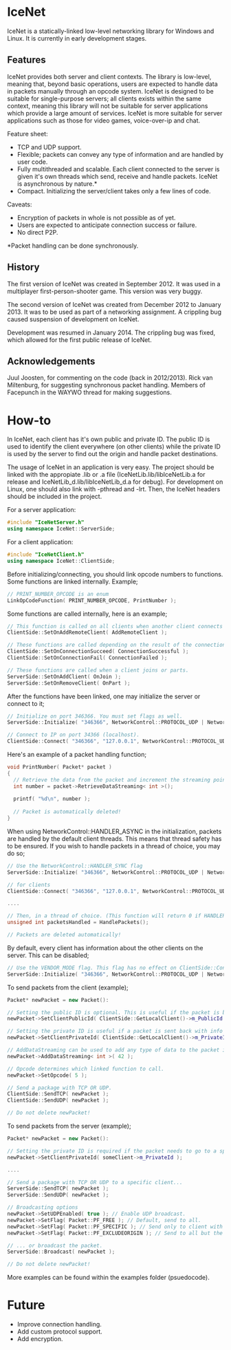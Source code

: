 IceNet
======

IceNet is a statically-linked low-level networking library for Windows and Linux. It is currently in early development stages.

Features
--------

IceNet provides both server and client contexts. The library is low-level, meaning that, beyond basic operations, users are expected to handle data in packets manually through an opcode system. IceNet is designed to be suitable for single-purpose servers; all clients exists within the same context, meaning this library will not be suitable for server applications which provide a large amount of services. IceNet is more suitable for server applications such as those for video games, voice-over-ip and chat.

Feature sheet:

- TCP and UDP support.
- Flexible; packets can convey any type of information and are handled by user code.
- Fully multithreaded and scalable. Each client connected to the server is given it's own threads which send, receive and handle packets. IceNet is asynchronous by nature.*
- Compact. Initializing the server/client takes only a few lines of code.

Caveats:

- Encryption of packets in whole is not possible as of yet.
- Users are expected to anticipate connection success or failure.
- No direct P2P.

*Packet handling can be done synchronously.

History
-------

The first version of IceNet was created in September 2012. It was used in a multiplayer first-person-shooter game. This version was very buggy.

The second version of IceNet was created from December 2012 to January 2013. It was to be used as part of a networking assignment. A crippling bug caused suspension of development on IceNet.

Development was resumed in January 2014. The crippling bug was fixed, which allowed for the first public release of IceNet.

Acknowledgements
----------------

Juul Joosten, for commenting on the code (back in 2012/2013).
Rick van Miltenburg, for suggesting synchronous packet handling.
Members of Facepunch in the WAYWO thread for making suggestions.

How-to
======

In IceNet, each client has it's own public and private ID. The public ID is used to identify the client everywhere (on other clients) while the private ID is used by the server to find out the origin and handle packet destinations.

The usage of IceNet in an application is very easy. The project should be linked with the appropiate .lib or .a file (IceNetLib.lib/libIceNetLib.a for release and IceNetLib_d.lib/libIceNetLib_d.a for debug). For development on Linux, one should also link with -pthread and -lrt. Then, the IceNet headers should be included in the project.

For a server application:
```cpp
#include "IceNetServer.h"
using namespace IceNet::ServerSide;
```
For a client application:
```cpp
#include "IceNetClient.h"
using namespace IceNet::ClientSide;
```

Before initializing/connecting, you should link opcode numbers to functions. Some functions are linked internally. Example;

```cpp
// PRINT_NUMBER_OPCODE is an enum
LinkOpCodeFunction( PRINT_NUMBER_OPCODE, PrintNumber );
```
Some functions are called internally, here is an example;

```cpp
// This function is called on all clients when another client connects to the server.
ClientSide::SetOnAddRemoteClient( AddRemoteClient );

// These functions are called depending on the result of the connection.
ClientSide::SetOnConnectionSucceed( ConnectionSuccessful );
ClientSide::SetOnConnectionFail( ConnectionFailed );

// These functions are called when a client joins or parts.
ServerSide::SetOnAddClient( OnJoin );
ServerSide::SetOnRemoveClient( OnPart );
```

After the functions have been linked, one may initialize the server or connect to it;

```cpp
// Initialize on port 346366. You must set flags as well.
ServerSide::Initialize( "346366", NetworkControl::PROTOCOL_UDP | NetworkControl::HANDLER_ASYNC );

// Connect to IP on port 34366 (localhost).
ClientSide::Connect( "346366", "127.0.0.1", NetworkControl::PROTOCOL_UDP | NetworkControl::HANDLER_SYNC )
```

Here's an example of a packet handling function;

```cpp
void PrintNumber( Packet* packet )
{
  // Retrieve the data from the packet and increment the streaming pointer.
  int number = packet->RetrieveDataStreaming< int >();
  
  printf( "%d\n", number );
  
  // Packet is automatically deleted!
}
```

When using NetworkControl::HANDLER_ASYNC in the initialization, packets are handled by the default client threads. This means that thread safety has to be ensured. If you wish to handle packets in a thread of choice, you may do so;

```cpp
// Use the NetworkControl::HANDLER_SYNC flag
ServerSide::Initialize( "346366", NetworkControl::PROTOCOL_UDP | NetworkControl::HANDLER_SYNC );

// for clients
ClientSide::Connect( "346366", "127.0.0.1", NetworkControl::PROTOCOL_UDP | NetworkControl::HANDLER_SYNC )

....

// Then, in a thread of choice. (This function will return 0 if HANDLER_SYNC isn't used.)
unsigned int packetsHandled = HandlePackets();

// Packets are deleted automatically!
```

By default, every client has information about the other clients on the server. This can be disabled;

```cpp
// Use the VENDOR_MODE flag. This flag has no effect on ClientSide::Connect()
ServerSide::Initialize( "346366", NetworkControl::PROTOCOL_UDP | NetworkControl::VENDOR_MODE );
```

To send packets from the client (example);

```cpp
Packet* newPacket = new Packet():

// Setting the public ID is optional. This is useful if the packet is bounced back to other clients. 
newPacket->SetClientPublicId( ClientSide::GetLocalClient()->m_PublicId );

// Setting the private ID is useful if a packet is sent back with info from this packet.
newPacket->SetClientPrivateId( ClientSide::GetLocalClient()->m_PrivateId );

// AddDataStreaming can be used to add any type of data to the packet in a streaming manner.
newPacket->AddDataStreaming< int >( 42 );

// Opcode determines which linked function to call.
newPacket->SetOpcode( 5 );

// Send a package with TCP OR UDP.
ClientSide::SendTCP( newPacket );
ClientSide::SendUDP( newPacket );

// Do not delete newPacket!
```

To send packets from the server (example);

```cpp
Packet* newPacket = new Packet():

// Setting the private ID is required if the packet needs to go to a specific destination.
newPacket->SetClientPrivateId( someClient->m_PrivateId );

....

// Send a package with TCP OR UDP to a specific client...
ServerSide::SendTCP( newPacket );
ServerSide::SendUDP( newPacket );

// Broadcasting options
newPacket->SetUDPEnabled( true ); // Enable UDP broadcast.
newPacket->SetFlag( Packet::PF_FREE ); // Default, send to all.
newPacket->SetFlag( Packet::PF_SPECIFIC ); // Send only to client with the private Id specified by the packet.
newPacket->SetFlag( Packet::PF_EXCLUDEORIGIN ); // Send to all but the client with the private Id specified by the packet.

// ... or broadcast the packet.
ServerSide::Broadcast( newPacket );

// Do not delete newPacket!
```

More examples can be found within the examples folder (psuedocode).

Future
======
- Improve connection handling.
- Add custom protocol support.
- Add encryption.
